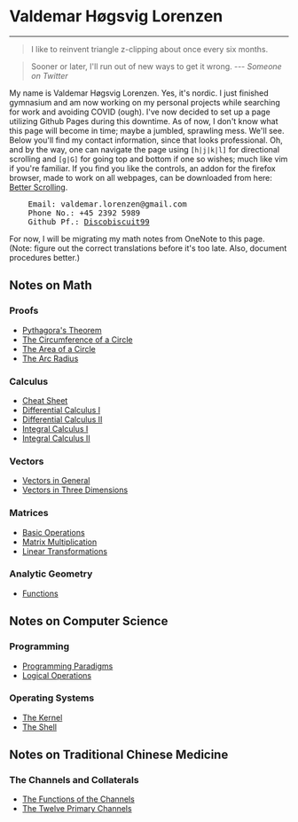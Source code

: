<h1> 
<div class="frontpage-title">
Valdemar Høgsvig Lorenzen
</div>
</h1>

---

> I like to reinvent triangle z-clipping about once every six months.

> Sooner or later, I'll run out of new ways to get it wrong.
> --- <cite>Someone on Twitter</cite>

My name is Valdemar Høgsvig Lorenzen. Yes, it's nordic. 
I just finished gymnasium and am now working on my personal projects while searching for work and avoiding COVID (ough). 
I've now decided to set up a page utilizing Github Pages during this downtime. 
As of now, I don't know what this page will become in time; maybe a jumbled, sprawling mess. 
We'll see. Below you'll find my contact information, since that looks professional. 
Oh, and by the way, one can navigate the page using `[h|j|k|l]` for directional scrolling and `[g|G]` for going top and bottom if one so wishes; 
much like vim if you're familiar. 
If you find you like the controls, an addon for the firefox browser, made to work on all webpages, can be downloaded from here: 
[Better Scrolling](https://addons.mozilla.org/en-US/firefox/addon/better-scrolling/). 

<div class="contact-info">
<pre>
    Email: valdemar.lorenzen@gmail.com
    Phone No.: +45 2392 5989
    Github Pf.: <a href="https://github.com/DiscoBiscuit99/">Discobiscuit99</a>
</pre>
</div>

For now, I will be migrating my math notes from OneNote to this page. 
(Note: figure out the correct translations before it's too late.
Also, document procedures better.)

## Notes on Math

<div class="grid-container">
<div>
<h3>Proofs</h3>
<ul>
    <li>
        <a href="notes/math/proofs/Pythagora's Theorem.html">Pythagora's Theorem</a>
    </li>
    <li>
        <a href="notes/math/proofs/The Circumference of a Circle.html">The Circumference of a Circle</a>
    </li>
    <li>
        <a href="notes/math/proofs/The Area of a Circle.html">The Area of a Circle</a>
    </li>
    <li>
        <a href="notes/math/proofs/The Arc Radius.html">The Arc Radius</a>
    </li>
</ul>
</div>
<div>
<h3>Calculus</h3>
<ul>
    <li>
        <a href="notes/math/calculus/Cheat Sheet.html">Cheat Sheet</a>
    </li>
    <li>
        <a href="notes/math/calculus/Differential Calculus I.html">Differential Calculus I</a>
    </li>
    <li>
        <a href="notes/math/calculus/Differential Calculus II.html">Differential Calculus II</a>
    </li>
	<li>
		<a href="notes/math/calculus/Integral Calculus I.html">Integral Calculus I</a>
	</li>
	<li>
		<a href="notes/math/calculus/Integral Calculus II.html">Integral Calculus II</a>
	</li>
</ul>
</div>
<div>
<h3>Vectors</h3>
<ul>
    <li>
        <a href="notes/math/vectors/Vectors in General.html">Vectors in General</a>
    </li>
    <li>
        <a href="notes/math/vectors/Vectors in Three Dimensions.html">Vectors in Three Dimensions</a>
    </li>
</ul>
</div>
<div>
<h3>Matrices</h3>
<ul>
    <li>
        <a href="notes/math/matrices/Basic Operations.html">Basic Operations</a>
    </li>
    <li>
        <a href="notes/math/matrices/Matrix Multiplication.html">Matrix Multiplication</a>
    </li>
    <li>
        <a href="notes/math/matrices/Linear Transformations.html">Linear Transformations</a>
    </li>
</ul>
</div>
<div>
<h3>Analytic Geometry</h3>
<ul>
    <li>
        <a href="notes/math/analytic_geometry/Functions.html">Functions</a>
    </li>
</ul>
</div>
</div>

## Notes on Computer Science

<div class="grid-container">
<div>
<h3>Programming</h3>
<ul>
    <li> 
        <a href="notes/cs/programming/Programming Paradigms.html">Programming Paradigms</a> 
    </li>
    <li> 
        <a href="notes/cs/programming/Logical Operations.html">Logical Operations</a> 
    </li>
</ul>
</div>
<div>
<h3>Operating Systems</h3>
<ul>
    <li> 
        <a href="notes/cs/os/The Kernel.html">The Kernel</a> 
    </li>
    <li> 
        <a href="notes/cs/os/The Shell.html">The Shell</a> 
    </li>
</ul>
</div>
</div>

## Notes on Traditional Chinese Medicine

<div class="grid-container">
<div>
<h3>The Channels and Collaterals</h3>
<ul>
    <li>
        <a href="notes/tcm/channels_collaterals/The Functions of the Channels.html">The Functions of the Channels</a>
    </li>
    <li>
        <a href="notes/tcm/channels_collaterals/The Twelve Primary Channels.html">The Twelve Primary Channels</a>
    </li>
</ul>
</div>
</div>

